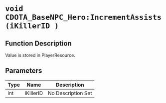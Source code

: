 # `void CDOTA_BaseNPC_Hero:IncrementAssists(iKillerID )`
## Function Description
Value is stored in PlayerResource.
## Parameters
Type|Name|Description
--|--|--
int|iKillerID|No Description Set
